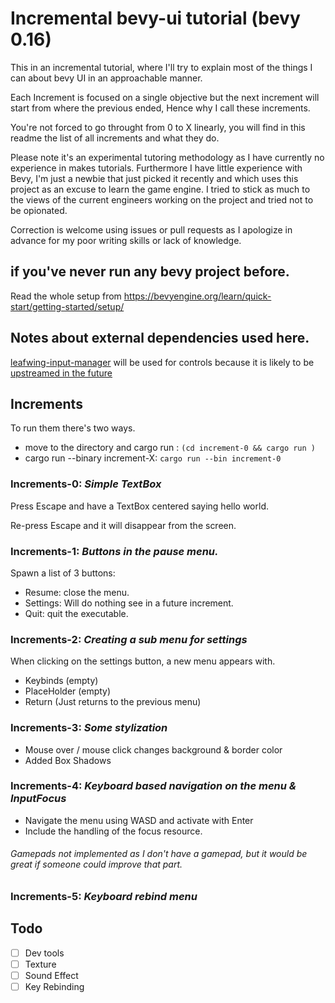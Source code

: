 # Incremental bevy-ui tutorial (bevy 0.16)

This in an incremental tutorial, where I'll try to explain most of the things I can about bevy UI in an approachable manner.

Each Increment is focused on a single objective but the next increment will start from where the previous ended, Hence why I call these increments.

You're not forced to go throught from 0 to X linearly, you will find in this readme the list of all increments and what they do.

Please note it's an experimental tutoring methodology as I have currently no experience in makes tutorials. Furthermore I have little experience with Bevy, I'm just a newbie that just picked it recently and which uses this project as an excuse to learn the game engine. I tried to stick  as much to the views of the current engineers working on the project and tried not to be opionated.

Correction is welcome using issues or pull requests as I apologize in advance for my poor writing skills or lack of knowledge.

## if you've never run any bevy project before.

Read the whole setup from https://bevyengine.org/learn/quick-start/getting-started/setup/

## Notes about external dependencies used here.

[leafwing-input-manager](https://github.com/Leafwing-Studios/leafwing-input-manager) will be used for controls because it is likely to be 
[upstreamed in the future](https://github.com/bevyengine/bevy/issues/435#issuecomment-1254026314)


## Increments 

To run them there's two ways.
- move to the directory and cargo run : `(cd increment-0 && cargo run )`
- cargo run --binary increment-X: `cargo run --bin increment-0` 


### Increments-0: *Simple TextBox*

Press Escape and have a TextBox centered saying hello world. 

Re-press Escape and it will disappear from the screen.


### Increments-1: *Buttons in the pause menu.*

Spawn a list of 3 buttons:
- Resume: close the menu.
- Settings: Will do nothing see in a future increment.
- Quit: quit the executable.


### Increments-2: *Creating a sub menu for settings*

When clicking on the settings button, a new menu appears with.
- Keybinds (empty)
- PlaceHolder (empty)
- Return (Just returns to the previous menu)


### Increments-3: *Some stylization*
 
- Mouse over / mouse click changes background & border color
- Added Box Shadows


### Increments-4: *Keyboard based navigation on the menu & InputFocus*

- Navigate the menu using WASD and activate with Enter
- Include the handling of the focus resource.

###### Gamepads not implemented as I don't have a gamepad, but it would be great if someone could improve that part.

### Increments-5: *Keyboard rebind menu*


## Todo

- [ ] Dev tools
- [ ] Texture
- [ ] Sound Effect
- [ ] Key Rebinding